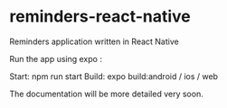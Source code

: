 # reminders-react-native
Reminders application written in React Native

Run the app using expo :

Start: npm run start
Build: expo build:android / ios / web

The documentation will be more detailed very soon.

